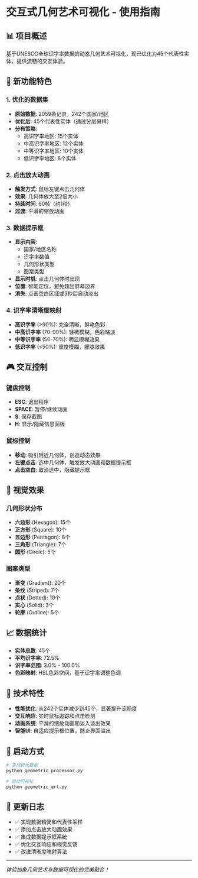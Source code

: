 # 交互式几何艺术可视化 - 使用指南

## 📊 项目概述
基于UNESCO全球识字率数据的动态几何艺术可视化，现已优化为45个代表性实体，提供流畅的交互体验。

## 🎯 新功能特色

### 1. 优化的数据集
- **原始数据**: 2059条记录，242个国家/地区
- **优化后**: 45个代表性实体（通过分层采样）
- **分布策略**: 
  - 高识字率地区: 15个实体
  - 中高识字率地区: 12个实体
  - 中等识字率地区: 10个实体
  - 低识字率地区: 8个实体

### 2. 点击放大动画
- **触发方式**: 鼠标左键点击几何体
- **效果**: 几何体放大至2倍大小
- **持续时间**: 60帧（约1秒）
- **过渡**: 平滑的缩放动画

### 3. 数据提示框
- **显示内容**: 
  - 国家/地区名称
  - 识字率数值
  - 几何形状类型
  - 图案类型
- **显示时机**: 点击几何体时出现
- **位置**: 智能定位，避免超出屏幕边界
- **消失**: 点击空白区域或3秒后自动淡出

### 4. 识字率清晰度映射
- **高识字率** (>90%): 完全清晰，鲜艳色彩
- **中高识字率** (70-90%): 轻微模糊，色彩略淡
- **中等识字率** (50-70%): 明显模糊效果
- **低识字率** (<50%): 重度模糊，朦胧效果

## 🎮 交互控制

### 键盘控制
- **ESC**: 退出程序
- **SPACE**: 暂停/继续动画
- **S**: 保存截图
- **H**: 显示/隐藏信息面板

### 鼠标控制
- **移动**: 吸引附近几何体，创造动态效果
- **左键点击**: 选中几何体，触发放大动画和数据提示框
- **点击空白**: 取消选中，隐藏提示框

## 🎨 视觉效果

### 几何形状分布
- **六边形** (Hexagon): 15个
- **正方形** (Square): 10个
- **五边形** (Pentagon): 8个
- **三角形** (Triangle): 7个
- **圆形** (Circle): 5个

### 图案类型
- **渐变** (Gradient): 20个
- **条纹** (Striped): 7个
- **点状** (Dotted): 10个
- **实心** (Solid): 3个
- **轮廓** (Outline): 5个

## 📈 数据统计
- **实体总数**: 45个
- **平均识字率**: 72.5%
- **识字率范围**: 3.0% - 100.0%
- **色彩映射**: HSL色彩空间，基于识字率调整色调

## 🔧 技术特性
- **性能优化**: 从242个实体减少到45个，显著提升流畅度
- **交互响应**: 实时鼠标追踪和点击检测
- **动画系统**: 平滑的缩放动画和淡入淡出效果
- **智能UI**: 自适应提示框位置，防止界面溢出

## 🚀 启动方式
```bash
# 生成优化数据
python geometric_processor.py

# 启动可视化
python geometric_art.py
```

## 📝 更新日志
- ✅ 实现数据精简和代表性采样
- ✅ 添加点击放大动画效果
- ✅ 集成数据提示框系统
- ✅ 优化交互响应和视觉反馈
- ✅ 改进清晰度映射算法

---
*体验抽象几何艺术与数据可视化的完美融合！*